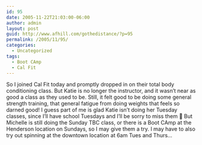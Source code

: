 ```yaml
---
id: 95
date: 2005-11-22T21:03:00-06:00
author: admin
layout: post
guid: http://www.afhill.com/gothedistance/?p=95
permalink: /2005/11/95/
categories:
  - Uncategorized
tags:
  - Boot CAmp
  - Cal Fit
---
```

So I joined Cal Fit today and promptly dropped in on their total body conditioning class. But Katie is no longer the instructor, and it wasn&#8217;t near as good a class as they used to be. Still, it felt good to be doing some general strength training, that general fatigue from doing weights that feels so darned good! I guess part of me is glad Katie isn&#8217;t doing her Tuesday classes, since I&#8217;ll have school Tuesdays and I&#8217;ll be sorry to miss them 🙂 But Michelle is still doing the Sunday TBC class, or there is a Boot CAmp at the Henderson location on Sundays, so I may give them a try. I may have to also try out spinning at the downtown location at 6am Tues and Thurs&#8230;
